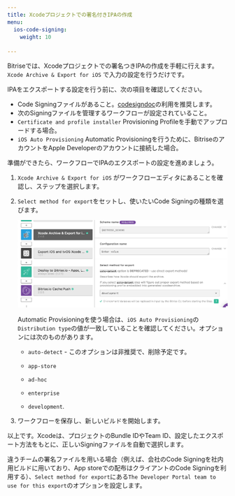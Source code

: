 ```yaml
---
title: Xcodeプロジェクトでの署名付きIPAの作成
menu:
  ios-code-signing:
    weight: 10

---
```

Bitriseでは、Xcodeプロジェクトでの署名つきIPAの作成を手軽に行えます。`Xcode Archive & Export for iOS` で入力の設定を行うだけです。

IPAをエクスポートする設定を行う前に、次の項目を確認してください。

* Code Signingファイルがあること。[codesigndoc](https://github.com/bitrise-tools/codesigndoc)の利用を推奨します。
* 次のSigningファイルを管理するワークフローが設定されていること。
* `Certificate and profile installer` Provisioning Profileを手動でアップロードする場合。
* `iOS Auto Provisioning` Automatic Provisioningを行うために、BitriseのアカウントをApple Developerのアカウントに接続した場合。

準備ができたら、ワークフローでIPAのエクスポートの設定を進めましょう。

1. `Xcode Archive & Export for iOS` がワークフローエディタにあることを確認し、ステップを選択します。

1. `Select method for export`をセットし、使いたいCode Signingの種類を選びます。

    ![Select export method for Xcode Archive for iOS](/img/code-signing/ios-code-signing/xcode-archive-export-method.png)

    Automatic Provisioningを使う場合は、`iOS Auto Provisioning`の`Distribution type`の値が一致していることを確認してください。オプションには次のものがあります。

    * `auto-detect` - このオプションは非推奨で、削除予定です。

    * `app-store`

    * `ad-hoc`

    * `enterprise`

    * `development`.

1. ワークフローを保存し、新しいビルドを開始します。

以上です。Xcodeは、プロジェクトのBundle IDやTeam ID、設定したエクスポート方法をもとに、正しいSigningファイルを自動で選択します。

違うチームの署名ファイルを用いる場合（例えば、会社のCode Signingを社内用ビルドに用いており、App storeでの配布はクライアントのCode Signingを利用する）、`Select method for export`にある`The Developer Portal team to use for this export`のオプションを設定します。